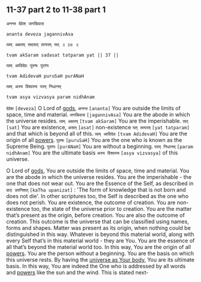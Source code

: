 ## <a name='_37_part_2'></a>11-37 part 2 to 11-38 part 1


```shloka-sa
अनन्त देवेश जगन्निवास
```
```shloka-sa-hk
ananta deveza jagannivAsa
```
```shloka-sa
त्वम् अक्षरम् सदसत् तत्परम् यत् ॥ ३७ ॥
```
```shloka-sa-hk
tvam akSaram sadasat tatparam yat || 37 ||
```
```shloka-sa
त्वम् आदिदेवः पुरुषः पुराणः
```
```shloka-sa-hk
tvam AdidevaH puruSaH purANaH
```
```shloka-sa
त्वम् अस्य विश्वस्य परम् निधानम्
```
```shloka-sa-hk
tvam asya vizvasya param nidhAnam
```

`देवेश` `[deveza]` O Lord of [gods](gods_and_other_powers), `अनन्त` `[ananta]` You are outside the limits of space, time and material. `जगन्निवास` `[jagannivAsa]` You are the abode in which the universe resides. `त्वम् अक्षरम्` `[tvam akSaram]` You are the imperishable. `सत्` `[sat]` You are existence, `असत्` `[asat]` non-existence `यत् तत्परम्` `[yat tatparam]` and that which is beyond all of this. `त्वम् आदिदेवः` `[tvam AdidevaH]` You are the origin of all [powers](gods_and_other_powers). `पुरुषः` `[puruSaH]` You are the one who is known as the Supreme Being. `पुराणः` `[purANaH]` You are without a beginning. `परम् निधानम्` `[param nidhAnam]` You are the ultimate basis `अस्य विश्वस्य` `[asya vizvasya]` of this universe.

O Lord of [gods](gods_and_other_powers), You are outside the limits of space, time and material. You are the abode in which the universe resides. 
You are the imperishable - the one that does not wear out. You are the Essence of the Self, as described in `कठ उपनिशत्` `[kaTha upanizat]` : 'The form of knowledge that is not born and does not die'. In other scriptures too, the Self is described as the one who does not perish. 
You are existence, the outcome of creation. You are non-existence too, the state of the universe prior to creation. You are the matter that’s present as the origin, before creation. You are also the outcome of creation. This outcome is the universe that can be classified using names, forms and shapes. Matter was present as its origin, when nothing could be distinguished in this way. 
Whatever is beyond this material world, along with every Self that’s in this material world - they are You. You are the essence of all that’s beyond the material world too. In this way, You are the origin of all [powers](gods_and_other_powers). You are the person without a beginning.
You are the basis on which this universe rests. By having the [universe as Your body](universe_as_his_body), You are its ultimate basis.
In this way, You are indeed the One who is addressed by all words and [powers](gods_and_other_powers) like the sun and the wind. This is stated next-

